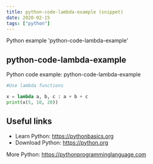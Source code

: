 ```yaml
---
title: python-code-lambda-example (snippet)
date: 2020-02-15
tags: ["python"]
---
```

Python example 'python-code-lambda-example'


## python-code-lambda-example

Python code example: python-code-lambda-example

```python
#Use lambda functions

x = lambda a, b, c : a + b + c
print(x(5, 10, 20))


```

## Useful links

- Learn Python: https://pythonbasics.org
- Download Python: https://python.org

More Python: https://pythonprogramminglanguage.com
